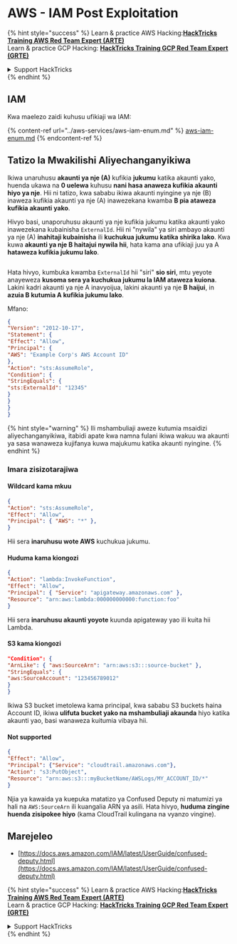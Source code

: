 # AWS - IAM Post Exploitation

{% hint style="success" %}
Learn & practice AWS Hacking:<img src="../../../.gitbook/assets/image (1) (1) (1) (1).png" alt="" data-size="line">[**HackTricks Training AWS Red Team Expert (ARTE)**](https://training.hacktricks.xyz/courses/arte)<img src="../../../.gitbook/assets/image (1) (1) (1) (1).png" alt="" data-size="line">\
Learn & practice GCP Hacking: <img src="../../../.gitbook/assets/image (2) (1).png" alt="" data-size="line">[**HackTricks Training GCP Red Team Expert (GRTE)**<img src="../../../.gitbook/assets/image (2) (1).png" alt="" data-size="line">](https://training.hacktricks.xyz/courses/grte)

<details>

<summary>Support HackTricks</summary>

* Check the [**subscription plans**](https://github.com/sponsors/carlospolop)!
* **Join the** 💬 [**Discord group**](https://discord.gg/hRep4RUj7f) or the [**telegram group**](https://t.me/peass) or **follow** us on **Twitter** 🐦 [**@hacktricks\_live**](https://twitter.com/hacktricks_live)**.**
* **Share hacking tricks by submitting PRs to the** [**HackTricks**](https://github.com/carlospolop/hacktricks) and [**HackTricks Cloud**](https://github.com/carlospolop/hacktricks-cloud) github repos.

</details>
{% endhint %}

## IAM

Kwa maelezo zaidi kuhusu ufikiaji wa IAM:

{% content-ref url="../aws-services/aws-iam-enum.md" %}
[aws-iam-enum.md](../aws-services/aws-iam-enum.md)
{% endcontent-ref %}

## Tatizo la Mwakilishi Aliyechanganyikiwa

Ikiwa unaruhusu **akaunti ya nje (A)** kufikia **jukumu** katika akaunti yako, huenda ukawa na **0 uelewa** kuhusu **nani hasa anaweza kufikia akaunti hiyo ya nje**. Hii ni tatizo, kwa sababu ikiwa akaunti nyingine ya nje (B) inaweza kufikia akaunti ya nje (A) inawezekana kwamba **B pia ataweza kufikia akaunti yako**.

Hivyo basi, unaporuhusu akaunti ya nje kufikia jukumu katika akaunti yako inawezekana kubainisha `ExternalId`. Hii ni "nywila" ya siri ambayo akaunti ya nje (A) **inahitaji kubainisha** ili **kuchukua jukumu katika shirika lako**. Kwa kuwa **akaunti ya nje B haitajui nywila hii**, hata kama ana ufikiaji juu ya A **hataweza kufikia jukumu lako**.

<figure><img src="../../../.gitbook/assets/image (95).png" alt=""><figcaption></figcaption></figure>

Hata hivyo, kumbuka kwamba `ExternalId` hii "siri" **sio siri**, mtu yeyote anayeweza **kusoma sera ya kuchukua jukumu la IAM ataweza kuiona**. Lakini kadri akaunti ya nje A inavyoijua, lakini akaunti ya nje **B haijui**, in **azuia B kutumia A kufikia jukumu lako**.

Mfano:
```json
{
"Version": "2012-10-17",
"Statement": {
"Effect": "Allow",
"Principal": {
"AWS": "Example Corp's AWS Account ID"
},
"Action": "sts:AssumeRole",
"Condition": {
"StringEquals": {
"sts:ExternalId": "12345"
}
}
}
}
```
{% hint style="warning" %}
Ili mshambuliaji aweze kutumia msaidizi aliyechanganyikiwa, itabidi apate kwa namna fulani ikiwa wakuu wa akaunti ya sasa wanaweza kujifanya kuwa majukumu katika akaunti nyingine.
{% endhint %}

### Imara zisizotarajiwa

#### Wildcard kama mkuu
```json
{
"Action": "sts:AssumeRole",
"Effect": "Allow",
"Principal": { "AWS": "*" },
}
```
Hii sera **inaruhusu wote AWS** kuchukua jukumu.

#### Huduma kama kiongozi
```json
{
"Action": "lambda:InvokeFunction",
"Effect": "Allow",
"Principal": { "Service": "apigateway.amazonaws.com" },
"Resource": "arn:aws:lambda:000000000000:function:foo"
}
```
Hii sera **inaruhusu akaunti yoyote** kuunda apigateway yao ili kuita hii Lambda.

#### S3 kama kiongozi
```json
"Condition": {
"ArnLike": { "aws:SourceArn": "arn:aws:s3:::source-bucket" },
"StringEquals": {
"aws:SourceAccount": "123456789012"
}
}
```
Ikiwa S3 bucket imetolewa kama principal, kwa sababu S3 buckets haina Account ID, ikiwa **ulifuta bucket yako na mshambuliaji akaunda** hiyo katika akaunti yao, basi wanaweza kuitumia vibaya hii.

#### Not supported
```json
{
"Effect": "Allow",
"Principal": {"Service": "cloudtrail.amazonaws.com"},
"Action": "s3:PutObject",
"Resource": "arn:aws:s3:::myBucketName/AWSLogs/MY_ACCOUNT_ID/*"
}
```
Njia ya kawaida ya kuepuka matatizo ya Confused Deputy ni matumizi ya hali na `AWS:SourceArn` ili kuangalia ARN ya asili. Hata hivyo, **huduma zingine huenda zisipokee hiyo** (kama CloudTrail kulingana na vyanzo vingine).

## Marejeleo

* [https://docs.aws.amazon.com/IAM/latest/UserGuide/confused-deputy.html](https://docs.aws.amazon.com/IAM/latest/UserGuide/confused-deputy.html)

{% hint style="success" %}
Learn & practice AWS Hacking:<img src="../../../.gitbook/assets/image (1) (1) (1) (1).png" alt="" data-size="line">[**HackTricks Training AWS Red Team Expert (ARTE)**](https://training.hacktricks.xyz/courses/arte)<img src="../../../.gitbook/assets/image (1) (1) (1) (1).png" alt="" data-size="line">\
Learn & practice GCP Hacking: <img src="../../../.gitbook/assets/image (2) (1).png" alt="" data-size="line">[**HackTricks Training GCP Red Team Expert (GRTE)**<img src="../../../.gitbook/assets/image (2) (1).png" alt="" data-size="line">](https://training.hacktricks.xyz/courses/grte)

<details>

<summary>Support HackTricks</summary>

* Check the [**subscription plans**](https://github.com/sponsors/carlospolop)!
* **Join the** 💬 [**Discord group**](https://discord.gg/hRep4RUj7f) or the [**telegram group**](https://t.me/peass) or **follow** us on **Twitter** 🐦 [**@hacktricks\_live**](https://twitter.com/hacktricks_live)**.**
* **Share hacking tricks by submitting PRs to the** [**HackTricks**](https://github.com/carlospolop/hacktricks) and [**HackTricks Cloud**](https://github.com/carlospolop/hacktricks-cloud) github repos.

</details>
{% endhint %}
